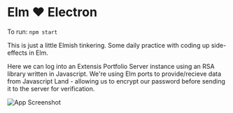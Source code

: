 # Elm :heart: Electron

To run: `npm start`

This is just a little Elmish tinkering. Some daily practice with coding up side-effects in Elm.

Here we can log into an Extensis Portfolio Server instance using an RSA library written in Javascript. We're using Elm ports to provide/recieve data from Javascript Land - allowing us to encrypt our password before sending it to the server for verification.

![App Screenshot]()
